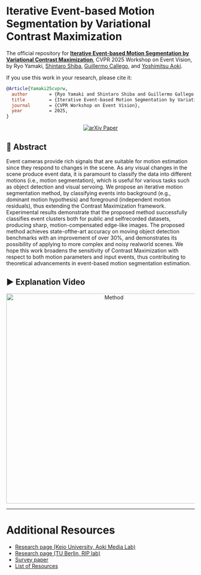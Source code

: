 # Iterative Event-based Motion Segmentation by Variational Contrast Maximization

The official repository for [**Iterative Event-based Motion Segmentation by Variational Contrast Maximization**](https://arxiv.org/abs/2504.18447),
CVPR 2025 Workshop on Event Vision,
by Ryo Yamaki, [Shintaro Shiba](http://shibashintaro.com/), [Guillermo Callego](https://sites.google.com/view/guillermogallego), and [Yoshimitsu Aoki](https://aoki-medialab.jp/aokiyoshimitsu-en/).


If you use this work in your research, please cite it:

```bibtex
@Article{Yamaki25cvprw,
  author        = {Ryo Yamaki and Shintaro Shiba and Guillermo Gallego and Yoshimitsu Aoki},
  title         = {Iterative Event-based Motion Segmentation by Variational Contrast Maximization},
  journal       = {CVPR Workshop on Event Vision},
  year          = 2025,
}
```


<p align="center">
  <a href="https://arxiv.org/pdf/2504.18447" target="_blank">
    <img src="https://img.shields.io/badge/Paper-arXiv%3A2504.18447-b31b1b.svg?logo=arxiv&logoColor=white" alt="arXiv Paper">
  </a>
</p>

## 📄 Abstract
Event cameras provide rich signals that are suitable for motion estimation since they respond to changes in the scene. As any visual changes in the scene produce event data, it is paramount to classify the data into different motions (i.e., motion segmentation), which is useful for various tasks such as object detection and visual servoing. We propose an iterative motion segmentation method, by classifying events into background (e.g., dominant motion hypothesis) and foreground (independent motion residuals), thus extending the Contrast Maximization framework. Experimental results demonstrate that the proposed method successfully classifies event clusters both for public and selfrecorded datasets, producing sharp, motion-compensated edge-like images. The proposed method achieves state-ofthe-art accuracy on moving object detection benchmarks with an improvement of over 30%, and demonstrates its possibility of applying to more complex and noisy realworld scenes. We hope this work broadens the sensitivity of Contrast Maximization with respect to both motion parameters and input events, thus contributing to theoretical advancements in event-based motion segmentation estimation.

## ▶️ Explanation Video
<p align="center">
  <a href="https://www.youtube.com/watch?v=D4s-mj_h5oQ">
    <img src="https://img.youtube.com/vi/D4s-mj_h5oQ/0.jpg" alt="Method" width="560">
  </a>
</p>

-------
# Additional Resources

* [Research page (Keio University, Aoki Media Lab)](https://aoki-medialab.jp/home-en/)
* [Research page (TU Berlin, RIP lab)](https://sites.google.com/view/guillermogallego/research/event-based-vision)
* [Survey paper](http://rpg.ifi.uzh.ch/docs/EventVisionSurvey.pdf)
* [List of Resources](https://github.com/uzh-rpg/event-based_vision_resources)

